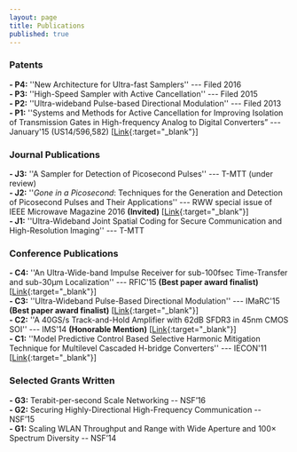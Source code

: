 ```yaml
---
layout: page
title: Publications
published: true
---
```


### Patents

**- P4:** ''New Architecture for Ultra-fast Samplers'' --- Filed 2016<br>
**- P3:** ''High-Speed Sampler with Active Cancellation'' --- Filed 2015<br>
**- P2:** ''Ultra-wideband Pulse-based Directional Modulation'' --- Filed 2013<br>
**- P1:** ''Systems and Methods for Active Cancellation for Improving Isolation of Transmission Gates in High-frequency Analog to Digital Converters” --- January'15 (US14/596,582) [[Link](https://www.google.com/patents/US9246505){:target="_blank"}]<br>


### Journal Publications

**- J3:** ''A Sampler for Detection of Picosecond Pulses'' --- T-MTT (under review)<br>
**- J2:** ''_Gone in a Picosecond_: Techniques for the Generation and Detection of Picosecond Pulses and Their Applications'' ---  RWW special issue of IEEE Microwave Magazine 2016  **(Invited)** [[Link](http://ieeexplore.ieee.org/stamp/stamp.jsp?arnumber=7741026){:target="_blank"}]<br>
**- J1:** ''Ultra-Wideband Joint Spatial Coding for Secure Communication and High-Resolution Imaging'' --- T-MTT<br>


### Conference Publications

**- C4:** ''An Ultra-Wide-band Impulse Receiver for sub-100fsec Time-Transfer and sub-30μm Localization'' --- RFIC'15  **(Best paper award finalist)** [[Link](http://ieeexplore.ieee.org/xpl/articleDetails.jsp?arnumber=7444359&newsearch=true&queryText=H.%20Aggrawal){:target="_blank"}]<br>
**- C3:** ''Ultra-Wideband Pulse-Based Directional Modulation'' --- IMaRC'15  **(Best paper award finalist)** [[Link](http://ieeexplore.ieee.org/xpl/articleDetails.jsp?arnumber=7411369&newsearch=true&queryText=H.%20Aggrawal){:target="_blank"}]<br>
**- C2:** ''A 40GS/s Track-and-Hold Amplifier with 62dB SFDR3 in 45nm CMOS SOI'' --- IMS'14  **(Honorable Mention)** [[Link](http://ieeexplore.ieee.org/xpl/articleDetails.jsp?arnumber=6848630&newsearch=true&queryText=H.%20Aggrawal){:target="_blank"}]<br>
**- C1:** ''Model Predictive Control Based Selective Harmonic Mitigation Technique for Multilevel Cascaded H-bridge Converters'' --- IECON'11 [[Link](http://ieeexplore.ieee.org/xpl/abstractAuthors.jsp?arnumber=6120037&newsearch=true&queryText=H.%20Aggrawal){:target="_blank"}]<br>

### Selected Grants Written

**- G3:** Terabit-per-second Scale Networking -- NSF’16<br>
**- G2:** Securing Highly-Directional High-Frequency Communication -- NSF’15<br>
**- G1:** Scaling WLAN Throughput and Range with Wide Aperture and 100× Spectrum Diversity -- NSF’14<br>
